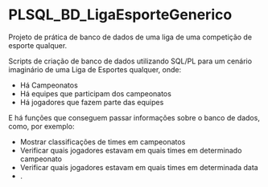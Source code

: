 # PLSQL_BD_LigaEsporteGenerico
Projeto de prática de banco de dados de uma liga de uma competição de esporte qualquer.

Scripts de criação de banco de dados utilizando SQL/PL para um cenário imaginário de uma Liga de Esportes qualquer, onde:

-  Há Campeonatos
-  Há equipes que participam dos campeonatos
-  Há jogadores que fazem parte das equipes

E há funções que conseguem passar informações sobre o banco de dados, como, por exemplo:
-  Mostrar classificações de times em campeonatos
-  Verificar quais jogadores estavam em quais times em determinado campeonato
-  Verificar quais jogadores estavam em quais times em determinada data
-  .
